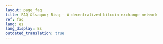 ```yaml
---
layout: page_faq
title: FAQ &lsaquo; Bisq - A decentralized bitcoin exchange network
ref: faq
lang: es
lang_display: Es
outdated_translation: true
---
```

